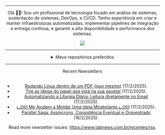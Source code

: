 <div align="center">
<hr>
<p>Olá 👋🏾! Sou um profissional de tecnologia focado em análise de sistemas, sustentação de sistemas, DevOps, e CI/CD. Tenho experiência em criar e manter infraestruturas automatizadas, implementar pipelines de integração e entrega contínua, e garantir a alta disponibilidade e performance dos sistemas.</p>
  <img src="https://media.giphy.com/media/yAGIvCiwPJn5C/giphy.gif">
<hr>
  <details>
  <summary>Meus repositórios preferidos</summary>
  <br />
  Alguns dos meus melhores repositórios:
  <br />
<br />
  <ul><li><a href=https://github.com/KubeNerd/aluratube target="_blank" rel="noopener noreferrer">KubeNerd/aluratube</a> (<b>0</b> ✨ and <b>0</b> 🍴): Aluratube - Desenvolvido durante a imersão React da Alura no final de 2022</li><li><a href=https://github.com/KubeNerd/nlw-ia target="_blank" rel="noopener noreferrer">KubeNerd/nlw-ia</a> (<b>0</b> ✨ and <b>0</b> 🍴): Projeto desenvolvido durante a NLW IA - Usando a API da OPENAI</li><li><a href=https://github.com/KubeNerd/nlw-journey-ia target="_blank" rel="noopener noreferrer">KubeNerd/nlw-journey-ia</a> (<b>0</b> ✨ and <b>0</b> 🍴): NLW IA - Agent de viagens usando python + langchain + GPT</li>
<li>More coming soon :).</li>
</ul>
  </details>
  <hr/>
    <summary>Recent Newsletters</summary>
  <br />
  <ul>
    <li><a href=https://www.tabnews.com.br/ACanadianGuy/rodando-linux-dentro-de-um-pdf-isso-mesmo target="_blank" rel="noopener noreferrer">Rodando Linux dentro de um PDF (isso mesmo)</a> (17/2/2025).</li><li><a href=https://www.tabnews.com.br/ojonatasquirino/tire-as-suas-ideias-do-papel-que-esta-na-sua-gaveta target="_blank" rel="noopener noreferrer">Tire as ideias do papel que está na sua gaveta!</a> (17/2/2025).</li><li><a href=https://www.tabnews.com.br/renant/automatizando-a-liturgia-diaria-leitura-diretamente-no-email target="_blank" rel="noopener noreferrer">Automatizando a Liturgia Diária: Leitura diretamente no Email</a> (17/2/2025).</li><li><a href=https://www.tabnews.com.br/eduardobaginskicosta/me-ajudem-a-moldar-uma-ideia-mirabolante target="_blank" rel="noopener noreferrer">ᓚᘏᗢ Me Ajudem a Moldar Uma Ideia Mirabolante ᓚᘏᗢ</a> (17/2/2025).</li><li><a href=https://www.tabnews.com.br/kusmin/parallel-saga-assincrono-consistencia-eventual-e-orquestrado target="_blank" rel="noopener noreferrer">Parallel Saga: Assíncrono, Consistência Eventual e Orquestrado</a> (16/2/2025).</li>
  </ul>
<p>Read more newsletter issues: <a href="https://www.tabnews.com.br/recentes/rss">https://www.tabnews.com.br/recentes/rss</a>.</p>
  </details>
